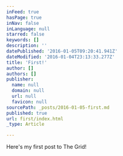 ```yaml
---
inFeed: true
hasPage: true
inNav: false
inLanguage: null
starred: false
keywords: []
description: ''
datePublished: '2016-01-05T09:20:41.941Z'
dateModified: '2016-01-04T23:13:33.277Z'
title: 'First!'
author: []
authors: []
publisher:
  name: null
  domain: null
  url: null
  favicon: null
sourcePath: _posts/2016-01-05-first.md
published: true
url: first/index.html
_type: Article

---
```

Here's my first post to The Grid!